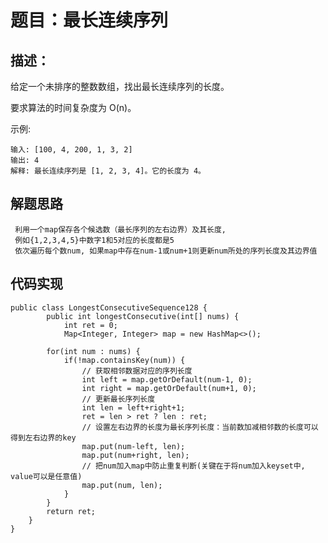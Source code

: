 # 题目：最长连续序列
## 描述：
给定一个未排序的整数数组，找出最长连续序列的长度。

要求算法的时间复杂度为 O(n)。

示例:

    输入: [100, 4, 200, 1, 3, 2]
    输出: 4
    解释: 最长连续序列是 [1, 2, 3, 4]。它的长度为 4。
## 解题思路
     利用一个map保存各个候选数（最长序列的左右边界）及其长度, 
     例如{1,2,3,4,5}中数字1和5对应的长度都是5
     依次遍历每个数num, 如果map中存在num-1或num+1则更新num所处的序列长度及其边界值
## 代码实现
    public class LongestConsecutiveSequence128 {
            public int longestConsecutive(int[] nums) {
                int ret = 0;
                Map<Integer, Integer> map = new HashMap<>();
        
            for(int num : nums) {
                if(!map.containsKey(num)) {
                    // 获取相邻数据对应的序列长度
                    int left = map.getOrDefault(num-1, 0);
                    int right = map.getOrDefault(num+1, 0);
                    // 更新最长序列长度
                    int len = left+right+1;
                    ret = len > ret ? len : ret;
                    // 设置左右边界的长度为最长序列长度：当前数加减相邻数的长度可以得到左右边界的key
                    map.put(num-left, len);
                    map.put(num+right, len);
                    // 把num加入map中防止重复判断(关键在于将num加入keyset中, value可以是任意值)
                    map.put(num, len);
                }
            }
            return ret;
        }
    }
